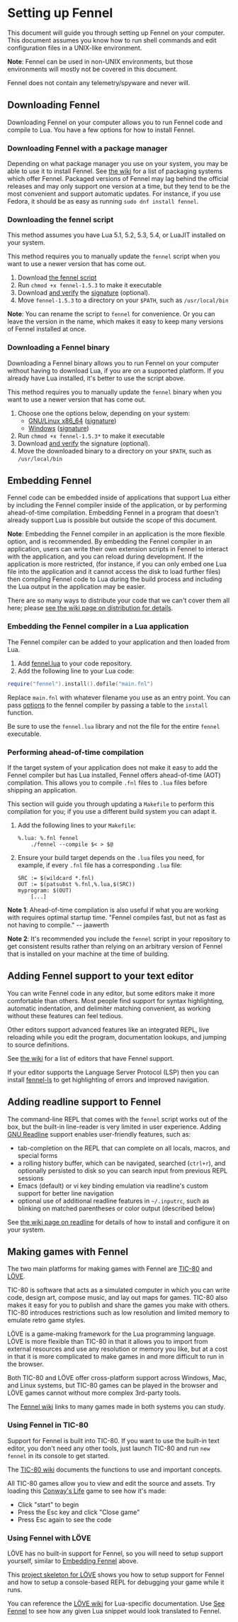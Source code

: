 # Setting up Fennel

This document will guide you through setting up Fennel on your
computer. This document assumes you know how to run shell commands and
edit configuration files in a UNIX-like environment.

**Note**: Fennel can be used in non-UNIX environments, but those environments
will mostly not be covered in this document.

Fennel does not contain any telemetry/spyware and never will.


## Downloading Fennel

Downloading Fennel on your computer allows you to run Fennel code and
compile to Lua. You have a few options for how to install Fennel.


### Downloading Fennel with a package manager

Depending on what package manager you use on your system, you may be
able to use it to install Fennel. See [the
wiki](https://wiki.fennel-lang.org/Packaging) for a list of packaging
systems which offer Fennel. Packaged versions of Fennel may lag behind
the official releases and may only support one version at a time,
but they tend to be the most convenient and support automatic updates.
For instance, if you use Fedora, it should be as easy as running
`sudo dnf install fennel`.


### Downloading the fennel script

This method assumes you have Lua 5.1, 5.2, 5.3, 5.4, or LuaJIT
installed on your system.

This method requires you to manually update the `fennel` script when
you want to use a newer version that has come out.

1. Download [the fennel script](https://fennel-lang.org/downloads/fennel-1.5.3)
2. Run `chmod +x fennel-1.5.3` to make it executable
3. Download [and verify](https://fennel-lang.org/security#signatures)
   the [signature](https://fennel-lang.org/downloads/fennel-1.5.3.asc)
   (optional).
4. Move `fennel-1.5.3` to a directory on your `$PATH`, such as `/usr/local/bin`

**Note**: You can rename the script to `fennel` for convenience. Or
you can leave the version in the name, which makes it easy to keep
many versions of Fennel installed at once.


### Downloading a Fennel binary

Downloading a Fennel binary allows you to run Fennel on your computer without
having to download Lua, if you are on a supported platform. If you
already have Lua installed, it's better to use the script above.

This method requires you to manually update the `fennel` binary when
you want to use a newer version that has come out.

 1. Choose one the options below, depending on your system:
      - [GNU/Linux x86_64](https://fennel-lang.org/downloads/fennel-1.5.3-x86_64)
        ([signature](https://fennel-lang.org/downloads/fennel-1.5.3-x86_64.asc))
      - [Windows](https://fennel-lang.org/downloads/fennel-1.5.3.exe)
        ([signature](https://fennel-lang.org/downloads/fennel-1.5.3.exe.asc))
 2. Run `chmod +x fennel-1.5.3*` to make it executable
 3. Download [and verify](https://fennel-lang.org/security#signatures) the signature
    (optional).
 4. Move the downloaded binary to a directory on your `$PATH`, such as `/usr/local/bin`


## Embedding Fennel

Fennel code can be embedded inside of applications that support Lua
either by including the Fennel compiler inside of the application,
or by performing ahead-of-time compilation. Embedding Fennel in a
program that doesn't already support Lua is possible but outside the
scope of this document.

**Note**: Embedding the Fennel compiler in an application is the more
flexible option, and is recommended. By embedding the Fennel compiler
in an application, users can write their own extension scripts in
Fennel to interact with the application, and you can reload during
development. If the application is more restricted, (for instance, if
you can only embed one Lua file into the application and it cannot
access the disk to load further files) then compiling Fennel code to
Lua during the build process and including the Lua output in the
application may be easier.

There are so many ways to distribute your code that we can't cover
them all here; please [see the wiki page on distribution for details](https://wiki.fennel-lang.org/Distribution).


### Embedding the Fennel compiler in a Lua application

The Fennel compiler can be added to your application and then loaded from Lua.

 1. Add [fennel.lua](https://fennel-lang.org/downloads/fennel-1.5.3.lua) to your code repository.
 2. Add the following line to your Lua code:

```lua
require("fennel").install().dofile("main.fnl")
```

Replace `main.fnl` with whatever filename you use as an entry
point. You can pass [options](api.md) to the fennel compiler by
passing a table to the `install` function.

Be sure to use the `fennel.lua` library and not the file for the
entire `fennel` executable.

### Performing ahead-of-time compilation

If the target system of your application does not make it easy to add
the Fennel compiler but has Lua installed, Fennel offers ahead-of-time
(AOT) compilation. This allows you to compile `.fnl` files to `.lua`
files before shipping an application.

This section will guide you through updating a `Makefile` to perform
this compilation for you; if you use a different build system you can
adapt it.

 1. Add the following lines to your `Makefile`:

    ```
    %.lua: %.fnl fennel
    	./fennel --compile $< > $@
    ```

 2. Ensure your build target depends on the `.lua` files you need, for
    example, if every `.fnl` file has a corresponding `.lua` file:

    ```
    SRC := $(wildcard *.fnl)
    OUT := $(patsubst %.fnl,%.lua,$(SRC))
    myprogram: $(OUT)
        [...]
    ```


**Note 1**: Ahead-of-time compilation is also useful if what you are
working with requires optimal startup time. "Fennel compiles fast,
but not as fast as not having to compile." -- jaawerth

**Note 2**: It's recommended you include the `fennel` script in your
repository to get consistent results rather than relying on an
arbitrary version of Fennel that is installed on your machine at the
time of building.


## Adding Fennel support to your text editor

You can write Fennel code in any editor, but some editors make it more
comfortable than others. Most people find support for syntax
highlighting, automatic indentation, and delimiter matching
convenient, as working without these features can feel tedious.

Other editors support advanced features like an integrated REPL, live
reloading while you edit the program, documentation lookups, and
jumping to source definitions.

See [the wiki](https://wiki.fennel-lang.org/Editors)
for a list of editors that have Fennel support.

If your editor supports the Language Server Protocol (LSP) then you
can install [fennel-ls](https://git.sr.ht/~xerool/fennel-ls) to get
highlighting of errors and improved navigation.


## Adding readline support to Fennel

The command-line REPL that comes with the `fennel` script works out of the box, but
the built-in line-reader is very limited in user experience. Adding
[GNU Readline](https://tiswww.case.edu/php/chet/readline/rltop.html)
support enables user-friendly features, such as:

  - tab-completion on the REPL that can complete on all locals, macros, and special forms
  - a rolling history buffer, which can be navigated, searched (`ctrl+r`), and optionally
    persisted to disk so you can search input from previous REPL sessions
  - Emacs (default) or vi key binding emulation via readline's custom support for better line
    navigation
  - optional use of additional readline features in `~/.inputrc`, such as blinking
    on matched parentheses or color output (described below)

See [the wiki page on readline](https://wiki.fennel-lang.org/Readline)
for details of how to install and configure it on your system.

## Making games with Fennel

The two main platforms for making games with Fennel are
[TIC-80](https://tic80.com) and [LÖVE](https://love2d.org/).

TIC-80 is software that acts as a simulated computer in which you can write
code, design art, compose music, and lay out maps for games. TIC-80
also makes it easy for you to publish and share the games you make
with others. TIC-80 introduces restrictions such as low resolution and
limited memory to emulate retro game styles.

LÖVE is a game-making framework for the Lua programming language. LÖVE
is more flexible than TIC-80 in that it allows you to import from
external resources and use any resolution or memory you like, but at a
cost in that it is more complicated to make games in and more
difficult to run in the browser.

Both TIC-80 and LÖVE offer cross-platform support across Windows, Mac,
and Linux systems, but TIC-80 games can be played in the browser and
LÖVE games cannot without more complex 3rd-party tools.

The [Fennel wiki](https://wiki.fennel-lang.org/Codebases) links
to many games made in both systems you can study.


### Using Fennel in TIC-80

Support for Fennel is built into TIC-80. If you want to use the
built-in text editor, you don't need any other tools, just launch
TIC-80 and run `new fennel` in its console to get started.

The [TIC-80 wiki](https://github.com/nesbox/TIC-80/wiki) documents
the functions to use and important concepts.

All TIC-80 games allow you to view and edit the source and assets. Try
loading this [Conway's Life](https://tic80.com/play?cart=656) game
to see how it's made:

  * Click "start" to begin
  * Press the Esc key and click "Close game"
  * Press Esc again to see the code


### Using Fennel with LÖVE

LÖVE has no built-in support for Fennel, so you will need to setup
support yourself, similar to [Embedding Fennel](#embedding-fennel) above.

This [project skeleton for LÖVE](https://gitlab.com/alexjgriffith/min-love2d-fennel)
shows you how to setup support for Fennel and how to setup a
console-based REPL for debugging your game while it runs.

You can reference the [LÖVE wiki](https://love2d.org/wiki/Main_Page)
for Lua-specific documentation. Use [See Fennel](/see) to see how any
given Lua snippet would look translated to Fennel.
